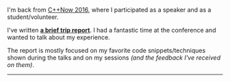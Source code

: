 I'm back from [C++Now 2016](http://cppnow.org/), where I participated as a speaker and as a student/volunteer.

I've written [**a brief trip report**](https://github.com/SuperV1234/cppnow2016/blob/master/trip_report.md). I had a fantastic time at the conference and wanted to talk about my experience.

The report is mostly focused on my favorite code snippets/techniques shown during the talks and on my sessions *(and the feedback I've received on them)*.

---
